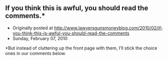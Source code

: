 ## If you think this is awful, you should read the comments.*

 * Originally posted at http://www.lawyersgunsmoneyblog.com/2010/02/if-you-think-this-is-awful-you-should-read-the-comments
 * Sunday, February 07, 2010

\*But instead of cluttering up the front page with them, I’ll stick the choice ones in our comments below.